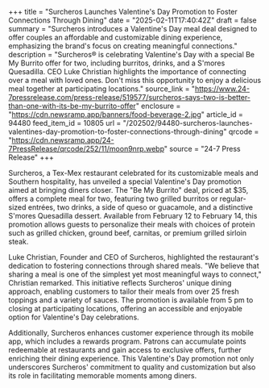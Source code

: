 +++
title = "Surcheros Launches Valentine's Day Promotion to Foster Connections Through Dining"
date = "2025-02-11T17:40:42Z"
draft = false
summary = "Surcheros introduces a Valentine's Day meal deal designed to offer couples an affordable and customizable dining experience, emphasizing the brand's focus on creating meaningful connections."
description = "Surcheros® is celebrating Valentine's Day with a special Be My Burrito offer for two, including burritos, drinks, and a S'mores Quesadilla. CEO Luke Christian highlights the importance of connecting over a meal with loved ones. Don't miss this opportunity to enjoy a delicious meal together at participating locations."
source_link = "https://www.24-7pressrelease.com/press-release/519577/surcheros-says-two-is-better-than-one-with-its-be-my-burrito-offer"
enclosure = "https://cdn.newsramp.app/banners/food-beverage-2.jpg"
article_id = 94480
feed_item_id = 10805
url = "/202502/94480-surcheros-launches-valentines-day-promotion-to-foster-connections-through-dining"
qrcode = "https://cdn.newsramp.app/24-7PressRelease/qrcode/252/11/moon9nrp.webp"
source = "24-7 Press Release"
+++

<p>Surcheros, a Tex-Mex restaurant celebrated for its customizable meals and Southern hospitality, has unveiled a special Valentine's Day promotion aimed at bringing diners closer. The "Be My Burrito" deal, priced at $35, offers a complete meal for two, featuring two grilled burritos or regular-sized entrées, two drinks, a side of queso or guacamole, and a distinctive S'mores Quesadilla dessert. Available from February 12 to February 14, this promotion allows guests to personalize their meals with choices of protein such as grilled chicken, ground beef, carnitas, or premium grilled sirloin steak.</p><p>Luke Christian, Founder and CEO of Surcheros, highlighted the restaurant's dedication to fostering connections through shared meals. "We believe that sharing a meal is one of the simplest yet most meaningful ways to connect," Christian remarked. This initiative reflects Surcheros' unique dining approach, enabling customers to tailor their meals from over 25 fresh toppings and a variety of sauces. The promotion is available from 5 pm to closing at participating locations, offering an accessible and enjoyable option for Valentine's Day celebrations.</p><p>Additionally, Surcheros enhances customer experience through its mobile app, which includes a rewards program. Patrons can accumulate points redeemable at restaurants and gain access to exclusive offers, further enriching their dining experience. This Valentine's Day promotion not only underscores Surcheros' commitment to quality and customization but also its role in facilitating memorable moments among diners.</p>